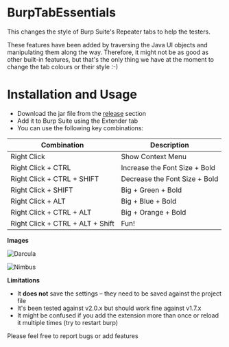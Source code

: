 # BurpTabEssentials
This changes the style of Burp Suite's Repeater tabs to help the testers. 

These features have been added by traversing the Java UI objects and manipulating them along the way. Therefore, it might not be as good as other built-in features, but that's the only thing we have at the moment to change the tab colours or their style :-)

# Installation and Usage
* Download the jar file from the [release](https://github.com/irsdl/BurpTabEssentials/releases) section
* Add it to Burp Suite using the Extender tab
* You can use the following key combinations:

| Combination | Description |	
| --- | --- |	
|Right Click|		Show Context Menu|	
|Right Click + CTRL|	Increase the Font Size + Bold|	
|Right Click + CTRL + SHIFT|	Decrease the Font Size + Bold|	
|Right Click + SHIFT|	Big + Green + Bold|	
|Right Click + ALT|	Big + Blue + Bold|	
|Right Click + CTRL + ALT|	Big + Orange + Bold|	
|Right Click + CTRL + ALT + Shift|	Fun!|

**Images**

![Darcula](https://github.com/irsdl/BurpTabEssentials/blob/master/images/darcula.png)

![Nimbus](https://github.com/irsdl/BurpTabEssentials/blob/master/images/nimbus.png)


**Limitations** 
* It **does not** save the settings – they need to be saved against the project file
* It's been tested against v2.0.x but should work fine against v1.7.x
* It might be confused if you add the extension more than once or reload it multiple times (try to restart burp)

Please feel free to report bugs or add features

